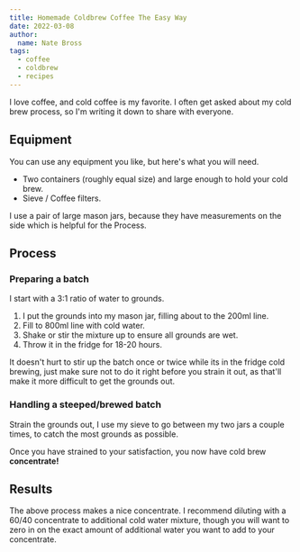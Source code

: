 ```yaml
---
title: Homemade Coldbrew Coffee The Easy Way
date: 2022-03-08
author: 
  name: Nate Bross
tags: 
  - coffee
  - coldbrew
  - recipes
---
```


I love coffee, and cold coffee is my favorite. I often get asked about my cold brew process, so I'm writing it down to share with everyone.

## Equipment

You can use any equipment you like, but here's what you will need.

- Two containers (roughly equal size) and large enough to hold your cold brew.
- Sieve / Coffee filters.

I use a pair of large mason jars, because they have measurements on the side which is helpful for the Process.

## Process

### Preparing a batch

I start with a 3:1 ratio of water to grounds.

1. I put the grounds into my mason jar, filling about to the 200ml line.
2. Fill to 800ml line with cold water.
3. Shake or stir the mixture up to ensure all grounds are wet.
4. Throw it in the fridge for 18-20 hours.

It doesn't hurt to stir up the batch once or twice while its in the fridge cold brewing, just make sure not to do it right before you strain it out, as that'll make it more difficult to get the grounds out.

### Handling a steeped/brewed batch

Strain the grounds out, I use my sieve to go between my two jars a couple times, to catch the most grounds as possible.

Once you have strained to your satisfaction, you now have cold brew **concentrate!**

## Results

The above process makes a nice concentrate. I recommend diluting with a 60/40 concentrate to additional cold water mixture, though you will want to zero in on the exact amount of additional water you want to add to your concentrate.
